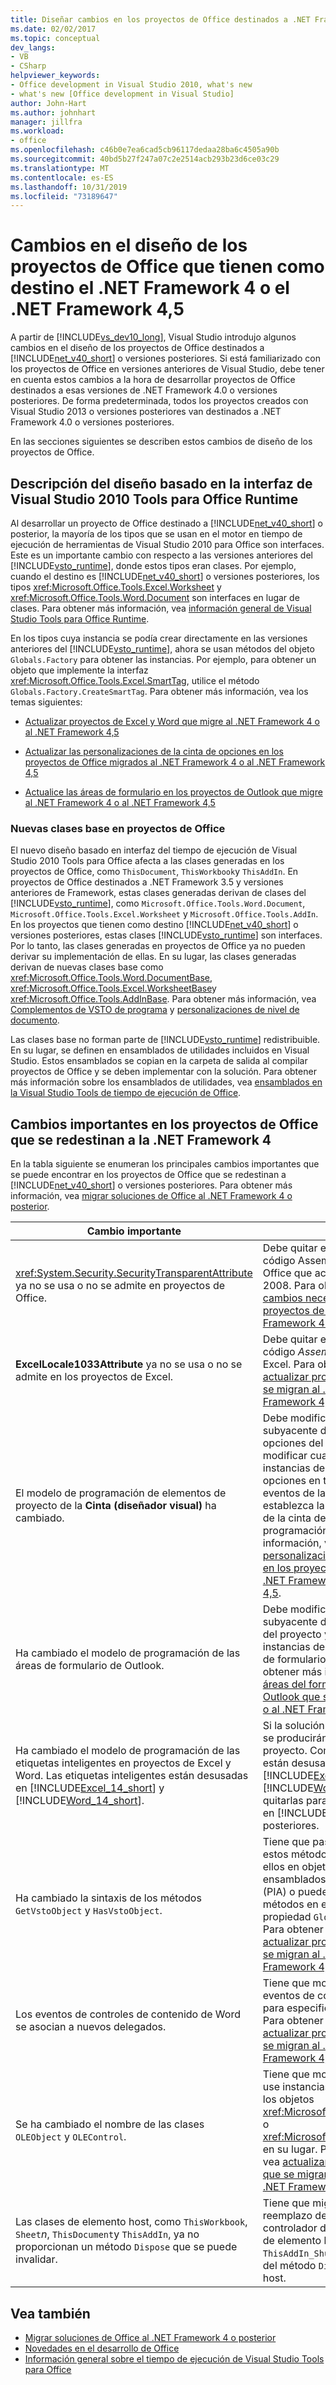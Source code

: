 ```yaml
---
title: Diseñar cambios en los proyectos de Office destinados a .NET Framework
ms.date: 02/02/2017
ms.topic: conceptual
dev_langs:
- VB
- CSharp
helpviewer_keywords:
- Office development in Visual Studio 2010, what's new
- what's new [Office development in Visual Studio]
author: John-Hart
ms.author: johnhart
manager: jillfra
ms.workload:
- office
ms.openlocfilehash: c46b0e7ea6cad5cb96117dedaa28ba6c4505a90b
ms.sourcegitcommit: 40bd5b27f247a07c2e2514acb293b23d6ce03c29
ms.translationtype: MT
ms.contentlocale: es-ES
ms.lasthandoff: 10/31/2019
ms.locfileid: "73189647"
---
```

# <a name="changes-to-the-design-of-office-projects-that-target-the-net-framework-4-or-the-net-framework-45"></a>Cambios en el diseño de los proyectos de Office que tienen como destino el .NET Framework 4 o el .NET Framework 4,5
  A partir de [!INCLUDE[vs_dev10_long](../sharepoint/includes/vs-dev10-long-md.md)], Visual Studio introdujo algunos cambios en el diseño de los proyectos de Office destinados a [!INCLUDE[net_v40_short](../sharepoint/includes/net-v40-short-md.md)] o versiones posteriores. Si está familiarizado con los proyectos de Office en versiones anteriores de Visual Studio, debe tener en cuenta estos cambios a la hora de desarrollar proyectos de Office destinados a esas versiones de .NET Framework 4.0 o versiones posteriores. De forma predeterminada, todos los proyectos creados con Visual Studio 2013 o versiones posteriores van destinados a .NET Framework 4.0 o versiones posteriores.

 En las secciones siguientes se describen estos cambios de diseño de los proyectos de Office.

## <a name="understand-the-interface-based-design-of-the-visual-studio-2010-tools-for-office-runtime"></a>Descripción del diseño basado en la interfaz de Visual Studio 2010 Tools para Office Runtime
 Al desarrollar un proyecto de Office destinado a [!INCLUDE[net_v40_short](../sharepoint/includes/net-v40-short-md.md)] o posterior, la mayoría de los tipos que se usan en el motor en tiempo de ejecución de herramientas de Visual Studio 2010 para Office son interfaces. Este es un importante cambio con respecto a las versiones anteriores del [!INCLUDE[vsto_runtime](../vsto/includes/vsto-runtime-md.md)], donde estos tipos eran clases. Por ejemplo, cuando el destino es [!INCLUDE[net_v40_short](../sharepoint/includes/net-v40-short-md.md)] o versiones posteriores, los tipos <xref:Microsoft.Office.Tools.Excel.Worksheet> y <xref:Microsoft.Office.Tools.Word.Document> son interfaces en lugar de clases. Para obtener más información, vea [información general de Visual Studio Tools para Office Runtime](../vsto/visual-studio-tools-for-office-runtime-overview.md).

 En los tipos cuya instancia se podía crear directamente en las versiones anteriores del [!INCLUDE[vsto_runtime](../vsto/includes/vsto-runtime-md.md)], ahora se usan métodos del objeto `Globals.Factory` para obtener las instancias. Por ejemplo, para obtener un objeto que implemente la interfaz <xref:Microsoft.Office.Tools.Excel.SmartTag>, utilice el método `Globals.Factory.CreateSmartTag`. Para obtener más información, vea los temas siguientes:

- [Actualizar proyectos de Excel y Word que migre al .NET Framework 4 o al .NET Framework 4,5](../vsto/updating-excel-and-word-projects-that-you-migrate-to-the-dotnet-framework-4-or-the-dotnet-framework-4-5.md)

- [Actualizar las personalizaciones de la cinta de opciones en los proyectos de Office migrados al .NET Framework 4 o al .NET Framework 4,5](update-ribbon-customizations-in-office-projects-to-migrate-to-dotnet-framework-4-or-4-5.md)

- [Actualice las áreas de formulario en los proyectos de Outlook que migre al .NET Framework 4 o al .NET Framework 4,5](../vsto/updating-form-regions-in-outlook-projects-that-you-migrate-to-the-dotnet-framework-4-or-the-dotnet-framework-4-5.md)

### <a name="new-base-classes-in-office-projects"></a>Nuevas clases base en proyectos de Office
 El nuevo diseño basado en interfaz del tiempo de ejecución de Visual Studio 2010 Tools para Office afecta a las clases generadas en los proyectos de Office, como `ThisDocument`, `ThisWorkbook`y `ThisAddIn`. En proyectos de Office destinados a .NET Framework 3.5 y versiones anteriores de Framework, estas clases generadas derivan de clases del [!INCLUDE[vsto_runtime](../vsto/includes/vsto-runtime-md.md)], como `Microsoft.Office.Tools.Word.Document`, `Microsoft.Office.Tools.Excel.Worksheet` y `Microsoft.Office.Tools.AddIn`. En los proyectos que tienen como destino [!INCLUDE[net_v40_short](../sharepoint/includes/net-v40-short-md.md)] o versiones posteriores, estas clases [!INCLUDE[vsto_runtime](../vsto/includes/vsto-runtime-md.md)] son interfaces. Por lo tanto, las clases generadas en proyectos de Office ya no pueden derivar su implementación de ellas. En su lugar, las clases generadas derivan de nuevas clases base como <xref:Microsoft.Office.Tools.Word.DocumentBase>, <xref:Microsoft.Office.Tools.Excel.WorksheetBase>y <xref:Microsoft.Office.Tools.AddInBase>. Para obtener más información, vea [Complementos de VSTO de programa](../vsto/programming-vsto-add-ins.md) y [personalizaciones de nivel de documento](../vsto/programming-document-level-customizations.md).

 Las clases base no forman parte de [!INCLUDE[vsto_runtime](../vsto/includes/vsto-runtime-md.md)] redistribuible. En su lugar, se definen en ensamblados de utilidades incluidos en Visual Studio. Estos ensamblados se copian en la carpeta de salida al compilar proyectos de Office y se deben implementar con la solución. Para obtener más información sobre los ensamblados de utilidades, vea [ensamblados en la Visual Studio Tools de tiempo de ejecución de Office](../vsto/assemblies-in-the-visual-studio-tools-for-office-runtime.md).

## <a name="breaking-changes-in-office-projects-that-are-retargeted-to-the-net-framework-4"></a>Cambios importantes en los proyectos de Office que se redestinan a la .NET Framework 4
 En la tabla siguiente se enumeran los principales cambios importantes que se puede encontrar en los proyectos de Office que se redestinan a [!INCLUDE[net_v40_short](../sharepoint/includes/net-v40-short-md.md)] o versiones posteriores. Para obtener más información, vea [migrar soluciones de Office al .NET Framework 4 o posterior](../vsto/migrating-office-solutions-to-the-dotnet-framework-4-or-later.md).

|Cambio importante|Consecuencia|
|---------------------|-----------------|
|<xref:System.Security.SecurityTransparentAttribute> ya no se usa o no se admite en proyectos de Office.|Debe quitar este atributo del archivo de código AssemblyInfo de los proyectos de Office que actualice desde Visual Studio 2008. Para obtener más información, vea [cambios necesarios para ejecutar proyectos de Office migrados al .NET Framework 4 o al .NET Framework 4,5](../vsto/required-changes-to-run-office-projects-that-you-migrate-to-the-dotnet-framework-4-or-the-dotnet-framework-4-5.md).|
|**ExcelLocale1033Attribute** ya no se usa o no se admite en los proyectos de Excel.|Debe quitar este atributo del archivo de código *AssemblyInfo* de los proyectos de Excel. Para obtener más información, vea [actualizar proyectos de Excel y Word que se migran al .NET Framework 4 o al .NET Framework 4,5](../vsto/updating-excel-and-word-projects-that-you-migrate-to-the-dotnet-framework-4-or-the-dotnet-framework-4-5.md).|
|El modelo de programación de elementos de proyecto de la **Cinta (diseñador visual)** ha cambiado.|Debe modificar el archivo de código subyacente de los elementos de la cinta de opciones del proyecto. También debe modificar cualquier código que cree instancias de controles de la cinta de opciones en tiempo de ejecución, controle eventos de la cinta de opciones o establezca la posición de un componente de la cinta de opciones mediante programación. Para obtener más información, vea [actualizar las personalizaciones de la cinta de opciones en los proyectos de Office que se migran al .NET Framework 4 o al .NET Framework 4,5](update-ribbon-customizations-in-office-projects-to-migrate-to-dotnet-framework-4-or-4-5.md).|
|Ha cambiado el modelo de programación de las áreas de formulario de Outlook.|Debe modificar el archivo de código subyacente de cualquier área de formulario del proyecto y de cualquier código que cree instancias de determinadas clases de área de formulario en tiempo de ejecución. Para obtener más información, vea [actualizar las áreas del formulario en los proyectos de Outlook que se migran al .NET Framework 4 o al .NET Framework 4,5](../vsto/updating-form-regions-in-outlook-projects-that-you-migrate-to-the-dotnet-framework-4-or-the-dotnet-framework-4-5.md).|
|Ha cambiado el modelo de programación de las etiquetas inteligentes en proyectos de Excel y Word. Las etiquetas inteligentes están desusadas en [!INCLUDE[Excel_14_short](../vsto/includes/excel-14-short-md.md)] y [!INCLUDE[Word_14_short](../vsto/includes/word-14-short-md.md)].|Si la solución utiliza etiquetas inteligentes, se producirán errores al compilar el proyecto. Como las etiquetas inteligentes están desusadas en [!INCLUDE[Excel_14_short](../vsto/includes/excel-14-short-md.md)] y [!INCLUDE[Word_14_short](../vsto/includes/word-14-short-md.md)], tiene que quitarlas para probar y depurar la solución en [!INCLUDE[vs_dev12](../vsto/includes/vs-dev12-md.md)] o versiones posteriores.|
|Ha cambiado la sintaxis de los métodos `GetVstoObject` y `HasVstoObject`.|Tiene que pasar el objeto `Globals.Factory` a estos métodos cuando obtenga acceso a ellos en objetos nativos desde los ensamblados de interoperabilidad primarios (PIA) o puede obtener acceso a estos métodos en el objeto devuelto por la propiedad `Globals.Factory` en el proyecto. Para obtener más información, vea [actualizar proyectos de Excel y Word que se migran al .NET Framework 4 o al .NET Framework 4,5](../vsto/updating-excel-and-word-projects-that-you-migrate-to-the-dotnet-framework-4-or-the-dotnet-framework-4-5.md).|
|Los eventos de controles de contenido de Word se asocian a nuevos delegados.|Tiene que modificar el código que controle eventos de controles de contenido de Word para especificar los nuevos delegados. Para obtener más información, vea [actualizar proyectos de Excel y Word que se migran al .NET Framework 4 o al .NET Framework 4,5](../vsto/updating-excel-and-word-projects-that-you-migrate-to-the-dotnet-framework-4-or-the-dotnet-framework-4-5.md).|
|Se ha cambiado el nombre de las clases `OLEObject` y `OLEControl`.|Tiene que modificar cualquier código que use instancias de estas clases para utilizar los objetos <xref:Microsoft.Office.Tools.Excel.ControlSite> o <xref:Microsoft.Office.Tools.Word.ControlSite> en su lugar. Para obtener más información, vea [actualizar proyectos de Excel y Word que se migran al .NET Framework 4 o al .NET Framework 4,5](../vsto/updating-excel-and-word-projects-that-you-migrate-to-the-dotnet-framework-4-or-the-dotnet-framework-4-5.md).|
|Las clases de elemento host, como `ThisWorkbook`, `Sheet`*n*, `ThisDocument`y `ThisAddIn`, ya no proporcionan un método `Dispose` que se puede invalidar.|Tiene que migrar cualquier código del reemplazo del método `Dispose` al controlador de eventos `Shutdown` de la clase de elemento host, por ejemplo, `ThisAddIn_Shutdown`, y quitar el reemplazo del método `Dispose` de la clase de elemento host.|

## <a name="see-also"></a>Vea también
- [Migrar soluciones de Office al .NET Framework 4 o posterior](../vsto/migrating-office-solutions-to-the-dotnet-framework-4-or-later.md)
- [Novedades en el desarrollo de Office](https://msdn.microsoft.com/library/bf054af2-c896-4723-aa15-6381145b14bb)
- [Información general sobre el tiempo de ejecución de Visual Studio Tools para Office](../vsto/visual-studio-tools-for-office-runtime-overview.md)
